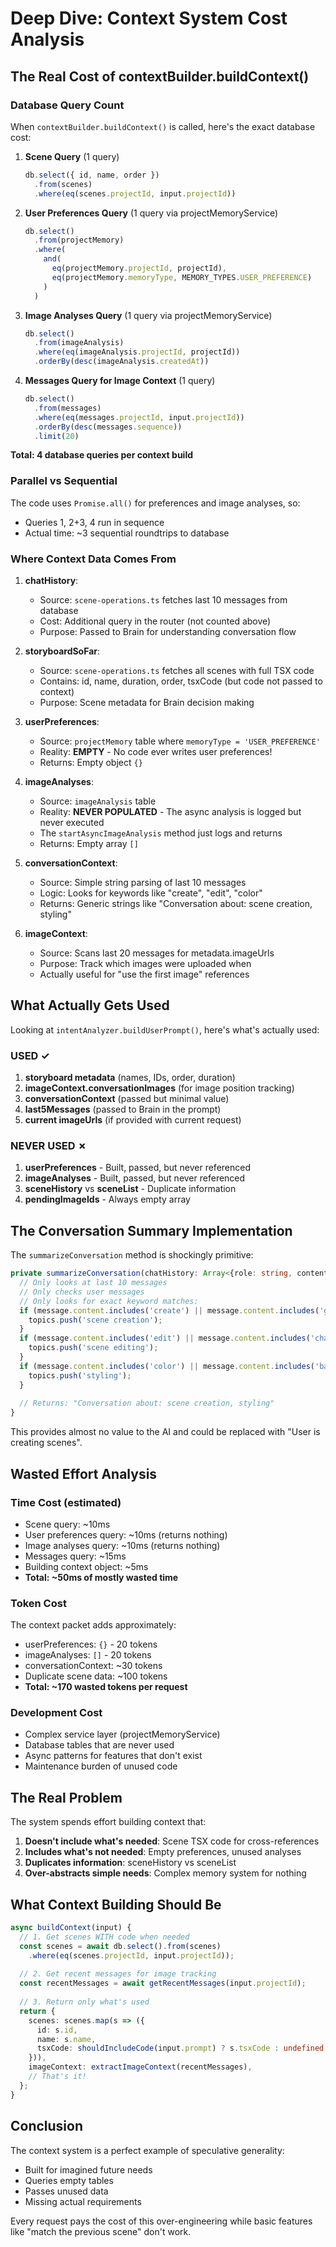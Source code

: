 # Deep Dive: Context System Cost Analysis

## The Real Cost of contextBuilder.buildContext()

### Database Query Count

When `contextBuilder.buildContext()` is called, here's the exact database cost:

1. **Scene Query** (1 query)
   ```typescript
   db.select({ id, name, order })
     .from(scenes)
     .where(eq(scenes.projectId, input.projectId))
   ```

2. **User Preferences Query** (1 query via projectMemoryService)
   ```typescript
   db.select()
     .from(projectMemory)
     .where(
       and(
         eq(projectMemory.projectId, projectId),
         eq(projectMemory.memoryType, MEMORY_TYPES.USER_PREFERENCE)
       )
     )
   ```

3. **Image Analyses Query** (1 query via projectMemoryService)
   ```typescript
   db.select()
     .from(imageAnalysis)
     .where(eq(imageAnalysis.projectId, projectId))
     .orderBy(desc(imageAnalysis.createdAt))
   ```

4. **Messages Query for Image Context** (1 query)
   ```typescript
   db.select()
     .from(messages)
     .where(eq(messages.projectId, input.projectId))
     .orderBy(desc(messages.sequence))
     .limit(20)
   ```

**Total: 4 database queries per context build**

### Parallel vs Sequential

The code uses `Promise.all()` for preferences and image analyses, so:
- Queries 1, 2+3, 4 run in sequence
- Actual time: ~3 sequential roundtrips to database

### Where Context Data Comes From

1. **chatHistory**: 
   - Source: `scene-operations.ts` fetches last 10 messages from database
   - Cost: Additional query in the router (not counted above)
   - Purpose: Passed to Brain for understanding conversation flow

2. **storyboardSoFar**:
   - Source: `scene-operations.ts` fetches all scenes with full TSX code
   - Contains: id, name, duration, order, tsxCode (but code not passed to context)
   - Purpose: Scene metadata for Brain decision making

3. **userPreferences**:
   - Source: `projectMemory` table where `memoryType = 'USER_PREFERENCE'`
   - Reality: **EMPTY** - No code ever writes user preferences!
   - Returns: Empty object `{}`

4. **imageAnalyses**:
   - Source: `imageAnalysis` table
   - Reality: **NEVER POPULATED** - The async analysis is logged but never executed
   - The `startAsyncImageAnalysis` method just logs and returns
   - Returns: Empty array `[]`

5. **conversationContext**:
   - Source: Simple string parsing of last 10 messages
   - Logic: Looks for keywords like "create", "edit", "color"
   - Returns: Generic strings like "Conversation about: scene creation, styling"

6. **imageContext**:
   - Source: Scans last 20 messages for metadata.imageUrls
   - Purpose: Track which images were uploaded when
   - Actually useful for "use the first image" references

## What Actually Gets Used

Looking at `intentAnalyzer.buildUserPrompt()`, here's what's actually used:

### USED ✓
1. **storyboard metadata** (names, IDs, order, duration)
2. **imageContext.conversationImages** (for image position tracking)
3. **conversationContext** (passed but minimal value)
4. **last5Messages** (passed to Brain in the prompt)
5. **current imageUrls** (if provided with current request)

### NEVER USED ✗
1. **userPreferences** - Built, passed, but never referenced
2. **imageAnalyses** - Built, passed, but never referenced
3. **sceneHistory** vs **sceneList** - Duplicate information
4. **pendingImageIds** - Always empty array

## The Conversation Summary Implementation

The `summarizeConversation` method is shockingly primitive:

```typescript
private summarizeConversation(chatHistory: Array<{role: string, content: string}>): string {
  // Only looks at last 10 messages
  // Only checks user messages
  // Only looks for exact keyword matches:
  if (message.content.includes('create') || message.content.includes('generate')) {
    topics.push('scene creation');
  }
  if (message.content.includes('edit') || message.content.includes('change')) {
    topics.push('scene editing');
  }
  if (message.content.includes('color') || message.content.includes('background')) {
    topics.push('styling');
  }
  
  // Returns: "Conversation about: scene creation, styling"
}
```

This provides almost no value to the AI and could be replaced with "User is creating scenes".

## Wasted Effort Analysis

### Time Cost (estimated)
- Scene query: ~10ms
- User preferences query: ~10ms (returns nothing)
- Image analyses query: ~10ms (returns nothing)
- Messages query: ~15ms
- Building context object: ~5ms
- **Total: ~50ms of mostly wasted time**

### Token Cost
The context packet adds approximately:
- userPreferences: `{}` - 20 tokens
- imageAnalyses: `[]` - 20 tokens
- conversationContext: ~30 tokens
- Duplicate scene data: ~100 tokens
- **Total: ~170 wasted tokens per request**

### Development Cost
- Complex service layer (projectMemoryService)
- Database tables that are never used
- Async patterns for features that don't exist
- Maintenance burden of unused code

## The Real Problem

The system spends effort building context that:
1. **Doesn't include what's needed**: Scene TSX code for cross-references
2. **Includes what's not needed**: Empty preferences, unused analyses
3. **Duplicates information**: sceneHistory vs sceneList
4. **Over-abstracts simple needs**: Complex memory system for nothing

## What Context Building Should Be

```typescript
async buildContext(input) {
  // 1. Get scenes WITH code when needed
  const scenes = await db.select().from(scenes)
    .where(eq(scenes.projectId, input.projectId));
  
  // 2. Get recent messages for image tracking
  const recentMessages = await getRecentMessages(input.projectId);
  
  // 3. Return only what's used
  return {
    scenes: scenes.map(s => ({
      id: s.id,
      name: s.name,
      tsxCode: shouldIncludeCode(input.prompt) ? s.tsxCode : undefined
    })),
    imageContext: extractImageContext(recentMessages),
    // That's it!
  };
}
```

## Conclusion

The context system is a perfect example of speculative generality:
- Built for imagined future needs
- Queries empty tables
- Passes unused data
- Missing actual requirements

Every request pays the cost of this over-engineering while basic features like "match the previous scene" don't work.
